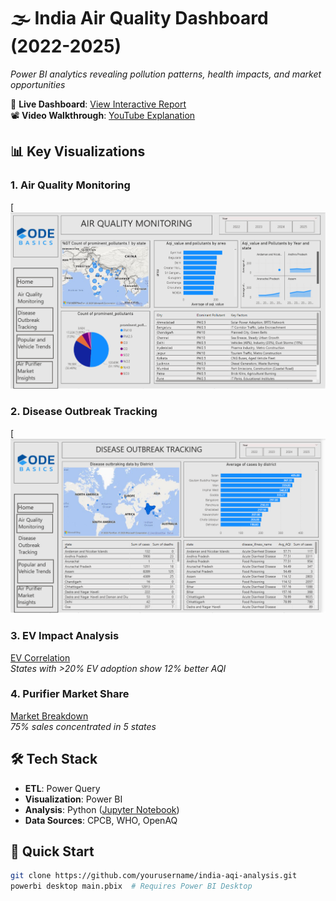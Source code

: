 # 🌫️ India Air Quality Dashboard (2022-2025)
_Power BI analytics revealing pollution patterns, health impacts, and market opportunities_

🔗 **Live Dashboard**: [View Interactive Report](https://lnkd.in/d7vJ-eQG)  
📽️ **Video Walkthrough**: [YouTube Explanation](https://lnkd.in/d9ZMbXfN)

## 📊 Key Visualizations
### 1. Air Quality Monitoring
[![Top Cities](https://github.com/mohan1212576/India-Air-Quality-Analysis-2022-2025-/blob/main/Screenshot%201.png)  

### 2. Disease Outbreak Tracking
[![Top Cities](https://github.com/mohan1212576/India-Air-Quality-Analysis-2022-2025-/blob/main/Screenshot%202.png)  

### 3. EV Impact Analysis
[EV Correlation](https://github.com/mohan1212576/India-Air-Quality-Analysis-2022-2025-/blob/main/Screenshot%203.png)  
*States with >20% EV adoption show 12% better AQI*

### 4. Purifier Market Share
[Market Breakdown](https://github.com/mohan1212576/India-Air-Quality-Analysis-2022-2025-/blob/main/Screenshot%204.png)  
*75% sales concentrated in 5 states*

## 🛠️ Tech Stack
- **ETL**: Power Query  
- **Visualization**: Power BI  
- **Analysis**: Python ([Jupyter Notebook](/notebooks/aqi_analysis.ipynb))  
- **Data Sources**: CPCB, WHO, OpenAQ  

## 🚀 Quick Start
```bash
git clone https://github.com/yourusername/india-aqi-analysis.git
powerbi desktop main.pbix  # Requires Power BI Desktop

